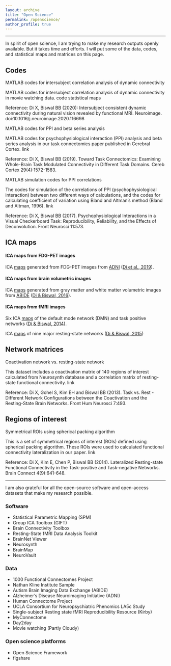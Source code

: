 ```yaml
---
layout: archive
title: "Open Science"
permalink: /openscience/
author_profile: true
---
```


------
In spirit of open science, I am trying to make my research outputs openly available. But it takes time and efforts. I will put some of the data, codes, and statistical maps and matrices on this page. 

## Codes
MATLAB codes for intersubject correlation analysis of dynamic connectivity

MATLAB codes for intersubject correlation analysis of dynamic connectivity in movie watching data. code statistical maps

Reference: Di X, Biswal BB (2020): Intersubject consistent dynamic connectivity during natural vision revealed by functional MRI. Neuroimage. doi:10.1016/j.neuroimage.2020.116698

MATLAB codes for PPI and beta series analysis

MATLAB codes for psychophysiological interaction (PPI) analysis and beta series analysis in our task connectomics paper published in Cerebral Cortex. link

Reference: Di X, Biswal BB (2019). Toward Task Connectomics: Examining Whole-Brain Task Modulated Connectivity in Different Task Domains. Cereb Cortex 29(4):1572-1583.

MATLAB simulation codes for PPI correlations

The codes for simulation of the correlations of PPI (psychophysiological interaction) between two different ways of calculations, and the codes for calculating coefficient of variation using Bland and Altman’s method (Bland and Altman, 1996). link

Reference: Di X, Biswal BB (2017). Psychophysiological Interactions in a Visual Checkerboard Task: Reproducibility, Reliability, and the Effects of Deconvolution. Front Neurosci 11:573.

## ICA maps
#### ICA maps from FDG-PET images
ICA [maps](https://osf.io/4a3vt/) generated from FDG-PET images from [ADNI](http://adni.loni.usc.edu/) ([Di et al., 2019](https://doi.org/10.1002/hbm.24728)). 

#### ICA maps from brain volumetric images
ICA [maps](https://neurovault.org/collections/973/) generated from gray matter and white matter volumetric images from [ABIDE](http://fcon_1000.projects.nitrc.org/indi/abide/) ([Di & Biswal, 2016](https://doi.org/10.1016/j.bpsc.2015.11.006)).

#### ICA maps from fMRI images
Six ICA [maps](https://doi.org/10.6084/m9.figshare.1402207.v1) of the default mode network (DMN) and task positive networks ([Di & Biswal, 2014](https://doi.org/10.7717/peerj.367)). 

ICA [maps](https://doi.org/10.6084/m9.figshare.1402240.v1) of nine major resting-state networks ([Di & Biswal, 2015](https://doi.org/10.1007/s00429-013-0634-3))

## Network matrices
Coactivation network vs. resting-state network

This dataset includes a coactivation matrix of 140 regions of interest calculated from Neurosynth database and a correlation matrix of resting-state functional connectivity. link 

Reference: Di X, Gohel S, Kim EH and Biswal BB (2013). Task vs. Rest - Different Network Configurations between the Coactivation and the Resting-State Brain Networks. Front Hum Neurosci 7:493. 

## Regions of interest
Symmetrical ROIs using spherical packing algorithm

This is a set of symmetrical regions of interest (ROIs) defined using spherical packing algorithm. These ROIs were used to calculated functional connectivity lateralization in our paper. link 

Reference:  Di X, Kim E, Chen P, Biswal BB (2014). Lateralized Resting-state Functional Connectivity in the Task-positive and Task-negative Networks. Brain Connect 4(9):641-648.

------
I am also grateful for all the open-source software and open-access datasets that make my research possible.

### Software
* Statistical Parametric Mapping (SPM)
* Group ICA Toolbox (GIFT)
* Brain Connectivity Toolbox
* Resting-State fMRI Data Analysis Toolkit
* BrainNet Viewer
* Neurosynth
* BrainMap
* NeuroVault

### Data
* 1000 Functional Connectomes Project
* Nathan Kline Institute Sample
* Autism Brain Imaging Data Exchange (ABIDE)
* Alzheimer’s Disease Neuroimaging Initiative (ADNI)
* Human Connectome Project
* UCLA Consortium for Neuropsychiatric Phenomics LA5c Study
* Single-subject Resting state fMRI Reproducibility Resource (Kirby)
* MyConnectome
* Day2day
* Movie watching (Partly Cloudy)

### Open science platforms
* Open Science Framework
* figshare
